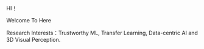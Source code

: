 

HI！   
 
Welcome To Here
 
Research Interests：Trustworthy ML, Transfer Learning, Data-centric AI and 3D Visual Perception.


